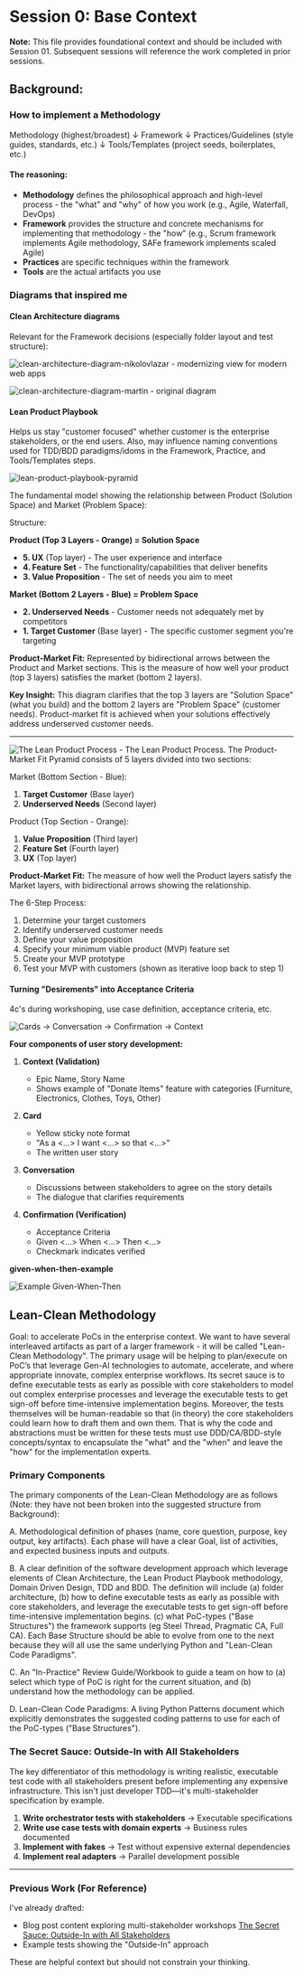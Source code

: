 # Session 0: Base Context
  **Note:** This file provides foundational context and should be included with Session 01. Subsequent sessions will reference the work completed in prior sessions.
  
## Background:

### How to implement a Methodology

Methodology (highest/broadest)
   ↓
Framework
   ↓
Practices/Guidelines (style guides, standards, etc.)
   ↓
Tools/Templates (project seeds, boilerplates, etc.)

#### The reasoning:

- **Methodology** defines the philosophical approach and high-level process - the "what" and "why" of how you work (e.g., Agile, Waterfall, DevOps)
- **Framework** provides the structure and concrete mechanisms for implementing that methodology - the "how" (e.g., Scrum framework implements Agile methodology, SAFe framework implements scaled Agile)
- **Practices** are specific techniques within the framework
- **Tools** are the actual artifacts you use

### Diagrams that inspired me

#### Clean Architecture diagrams

Relevant for the Framework decisions (especially folder layout and test structure):

![clean-architecture-diagram-nikolovlazar](/Users/ac/Code/el-besto/lean-clean-methodology/images/ca/clean-architecture-diagram-nikolovlazar.jpg) - modernizing view for modern web apps

![clean-architecture-diagram-martin](/Users/ac/Code/el-besto/lean-clean-methodology/images/ca/clean-architecture-diagram-martin.jpg) - original diagram

#### Lean Product Playbook

Helps us stay "customer focused" whether customer is the enterprise stakeholders, or the end users. Also, may influence naming conventions used for TDD/BDD paradigms/idoms in the Framework, Practice, and Tools/Templates steps.

![lean-product-playbook-pyramid](/Users/ac/Code/el-besto/lean-clean-methodology/images/lpp/lpp-pyramid-product-market-fit.png)

The fundamental model showing the relationship between Product (Solution Space) and Market (Problem Space):

Structure:

**Product (Top 3 Layers - Orange) = Solution Space**
- **5. UX** (Top layer) - The user experience and interface
- **4. Feature Set** - The functionality/capabilities that deliver benefits
- **3. Value Proposition** - The set of needs you aim to meet

**Market (Bottom 2 Layers - Blue) = Problem Space**
- **2. Underserved Needs** - Customer needs not adequately met by competitors
- **1. Target Customer** (Base layer) - The specific customer segment you're targeting

**Product-Market Fit:** Represented by bidirectional arrows between the Product and Market sections. This is the measure of how well your product (top 3 layers) satisfies the market (bottom 2 layers).

**Key Insight:** This diagram clarifies that the top 3 layers are "Solution Space" (what you build) and the bottom 2 layers are "Problem Space" (customer needs). Product-market fit is achieved when your solutions effectively address underserved customer needs.

---

![The Lean Product Process](/Users/ac/Code/el-besto/lean-clean-methodology/images/lpp/lpp-pyramid-the-process.png) - The Lean Product Process.
The Product-Market Fit Pyramid consists of 5 layers divided into two sections:

Market (Bottom Section - Blue):
1. **Target Customer** (Base layer)
2. **Underserved Needs** (Second layer)

Product (Top Section - Orange):
1. **Value Proposition** (Third layer)
2. **Feature Set** (Fourth layer)
3. **UX** (Top layer)

**Product-Market Fit:** The measure of how well the Product layers satisfy the Market layers, with bidirectional arrows showing the relationship.

The 6-Step Process:
1. Determine your target customers
2. Identify underserved customer needs
3. Define your value proposition
4. Specify your minimum viable product (MVP) feature set
5. Create your MVP prototype
6. Test your MVP with customers (shown as iterative loop back to step 1)


#### Turning "Desirements" into Acceptance Criteria
4c's during workshoping, use case definition, acceptance criteria, etc.

![Cards -> Conversation -> Confirmation -> Context](/Users/ac/Code/el-besto/lean-clean-methodology/images/acceptance-criteria/cards-conversation-confirmation-context.png)

**Four components of user story development:**

1. **Context (Validation)**
   - Epic Name, Story Name
   - Shows example of "Donate Items" feature with categories (Furniture, Electronics, Clothes, Toys, Other)

2. **Card**
   - Yellow sticky note format
   - "As a <...> I want <...> so that <...>"
   - The written user story

3. **Conversation**
   - Discussions between stakeholders to agree on the story details
   - The dialogue that clarifies requirements

4. **Confirmation (Verification)**
   - Acceptance Criteria
   - Given <...> When <...> Then <...>
   - Checkmark indicates verified

**given-when-then-example**

![Example Given-When-Then](/Users/ac/Code/el-besto/lean-clean-methodology/images/acceptance-criteria/given-when-then-acceptance-criteria.webp)


## Lean-Clean Methodology

Goal: to accelerate PoCs in the enterprise context. We want to have several interleaved artifacts as part of a larger framework - it will be called "Lean-Clean Methodology". The primary usage will be helping to plan/execute on PoC’s that leverage Gen-AI technologies to automate, accelerate, and where appropriate innovate, complex enterprise workflows. Its secret sauce is to define executable tests as early as possible with core stakeholders to model out complex enterprise processes and leverage the executable tests to get sign-off before time-intensive implementation begins.  Moreover, the tests themselves will be human-readable so that (in theory) the core stakeholders could learn how to draft them and own them. That is why the code and abstractions must be written for these tests must use DDD/CA/BDD-style concepts/syntax to encapsulate the "what" and the "when" and leave the "how" for the implementation experts.

### Primary Components
The primary components of the Lean-Clean Methodology are as follows (Note: they have not been broken into the suggested structure from Background):

A. Methodological definition of phases (name, core question, purpose, key output, key artifacts). Each phase will have a clear Goal, list of activities, and expected business inputs and outputs.

B. A clear definition of the software development approach which leverage elements of Clean Architecture, the Lean Product Playbook methodology, Domain Driven Design, TDD and BDD.  The definition will include (a) folder architecture, (b) how to define executable tests as early as possible with core stakeholders, and leverage the executable tests to get sign-off before time-intensive implementation begins. (c) what PoC-types ("Base Structures") the framework supports (eg Steel Thread, Pragmatic CA, Full CA). Each Base Structure should be able to evolve from one to the next because they will all use the same underlying Python and "Lean-Clean Code Paradigms".

C. An "In-Practice" Review Guide/Workbook to guide a team on how to (a) select which type of PoC is right for the current situation, and (b) understand how the methodology can be applied.

D. Lean-Clean Code Paradigms: A living Python Patterns document which explicitly demonstrates the suggested coding patterns to use for each of the PoC-types ("Base Structures").

### The Secret Sauce: Outside-In with All Stakeholders
The key differentiator of this methodology is writing realistic, executable test code with all stakeholders present before implementing any expensive infrastructure. This isn't just developer TDD—it's multi-stakeholder specification by example.

1. **Write orchestrator tests with stakeholders** → Executable specifications
2. **Write use case tests with domain experts** → Business rules documented
3. **Implement with fakes** → Test without expensive external dependencies
4. **Implement real adapters** → Parallel development possible


---

### Previous Work (For Reference)
I've already drafted:
- Blog post content exploring multi-stakeholder workshops [The Secret Sauce: Outside-In with All Stakeholders](/Users/ac/Code/el-besto/lean-clean-blog/wip/_wip-lean-clean-the-secret-sauce.md)
- Example tests showing the "Outside-In" approach

These are helpful context but should not constrain your thinking.

